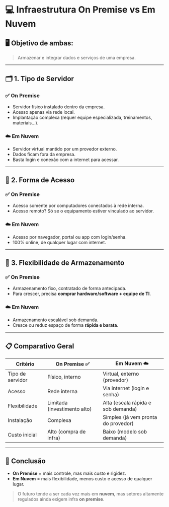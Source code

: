 # &#x1F4BB; Infraestrutura On Premise vs Em Nuvem

## &#x1F5A5;&#xFE0F; Objetivo de ambas:
> Armazenar e integrar dados e serviços de uma empresa.

---

## &#x1F5C2;&#xFE0F; 1. Tipo de Servidor

### ✅ **On Premise**
- Servidor físico instalado dentro da empresa.
- Acesso apenas via rede local.
- Implantação complexa (requer equipe especializada, treinamentos, materiais...).

### &#x2601;&#xFE0F; **Em Nuvem**
- Servidor virtual mantido por um provedor externo.
- Dados ficam fora da empresa.
- Basta login e conexão com a internet para acessar.

---

## &#x1F4F6; 2. Forma de Acesso

### ✅ **On Premise**
- Acesso somente por computadores conectados à rede interna.
- Acesso remoto? Só se o equipamento estiver vinculado ao servidor.

### &#x2601;&#xFE0F; **Em Nuvem**
- Acesso por navegador, portal ou app com login/senha.
- 100% online, de qualquer lugar com internet.

---

## &#x1F4BE; 3. Flexibilidade de Armazenamento

### ✅ **On Premise**
- Armazenamento fixo, contratado de forma antecipada.
- Para crescer, precisa **comprar hardware/software + equipe de TI**.

### &#x2601;&#xFE0F; **Em Nuvem**
- Armazenamento escalável sob demanda.
- Cresce ou reduz espaço de forma **rápida e barata**.

---

## &#x1F4CB; Comparativo Geral

| Critério               | On Premise ✅                    | Em Nuvem &#x2601;&#xFE0F;                       |
|------------------------|----------------------------------|-----------------------------------------------|
| Tipo de servidor       | Físico, interno                  | Virtual, externo (provedor)                   |
| Acesso                 | Rede interna                     | Via internet (login e senha)                  |
| Flexibilidade          | Limitada (investimento alto)     | Alta (escala rápida e sob demanda)            |
| Instalação             | Complexa                         | Simples (já vem pronta do provedor)           |
| Custo inicial          | Alto (compra de infra)           | Baixo (modelo sob demanda)                    |

---

## &#x1F4DD; Conclusão
- **On Premise** = mais controle, mas mais custo e rigidez.
- **Em Nuvem** = mais flexibilidade, menos custo e acesso de qualquer lugar.

> O futuro tende a ser cada vez mais em **nuvem**, mas setores altamente regulados ainda exigem infra **on premise**.

